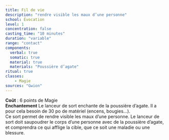 ```yaml
---
title: Fil de vie
description: "rendre visible les maux d’une personne"
school: Évocation
level: 1
concentration: false
casting_time: "10 minutes"
duration: "variable"
range: "contact"
components:
  verbal: true
  somatic: true
  material: true
  materials: "Poussière d’agate"
ritual: true
classes:
    - Magie
sources: "Gwion"
---
```

**Coût** : 6 points de Magie  
**Enchantement** Le lanceur de sort enchante de la poussière d’agate. Il a pour cela besoin de 30 po de matériel (encens, bougies...).  
Ce sort permet de rendre visible les maux d’une personne. Le lanceur de sort doit saupoudrer le corps d’une personne avec de la poussière d’agate, et comprendra ce qui afflige la cible, que ce soit une maladie ou une blessure.  
